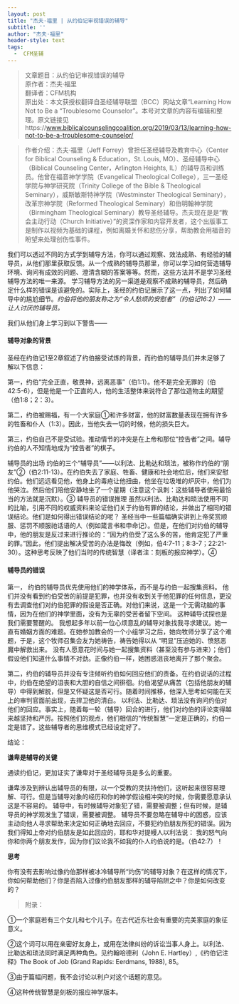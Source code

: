 ```yaml
---
layout: post
title: "杰夫·福里 | 从约伯记审视错误的辅导"
subtitle: ''
author: "杰夫·福里"
header-style: text
tags:
  -  CFM圣辅
---
```

>文章题目：从约伯记审视错误的辅导<br>
原作者：杰夫·福里<br>
翻译者：CFM机构<br>
原出处：本文获授权翻译自圣经辅导联盟（BCC）网站文章“Learning How Not to Be a “Troublesome Counselor”。本号对文章的内容有编辑和整理。原文链接见https://www.biblicalcounselingcoalition.org/2019/03/13/learning-how-not-to-be-a-troublesome-counselor/<br>

>作者介绍：杰夫·福里（Jeff Forrey）曾担任圣经辅导及教育中心（Center for Biblical Counseling & Education，St. Louis, MO）、圣经辅导中心（Biblical Counseling Center，Arlington Heights, IL）的辅导员和训练员。他曾在福音神学学院（Evangelical Theological College），三一圣经学院与神学研究院（Trinity College of the Bible & Theological Seminary），威斯敏斯特神学院（Westminster Theological Seminary），改革宗神学院（Reformed Theological Seminary）和伯明翰神学院（Birmingham Theological Seminary）教导圣经辅导。杰夫现在是是“教会主动行动（Church Initiative）”的资深作家和内容开发者，这个出版事工是制作以视频为基础的课程，例如离婚关怀和悲伤分享，帮助教会用福音的盼望来处理创伤性事件。

我们可以透过不同的方式学到辅导方法，你可以通过观察、效法成熟、有经验的辅导员，从他们那里获取反馈。从一个成熟的辅导员那里，你可以学习如何营造辅导环境、询问有成效的问题、澄清含糊的答案等等。然而，这些方法并不是学习圣经辅导方法的唯一来源。
学习辅导方法的另一渠道是观察不成熟的辅导员，然后确定什么样的错误是该避免的。实际上，圣经的约伯记展示了这一点，列出了如何辅导中的尴尬细节。*约伯将他的朋友称之为“令人愁烦的安慰者”（约伯记16:2）——让人讨厌的辅导员。*

我们从他们身上学习到以下警告——

#### 辅导对象的背景

圣经在约伯记1至2章叙述了约伯接受试炼的背景，而约伯的辅导员们并未足够了解以下信息： 

第一，约伯“完全正直，敬畏神，远离恶事”（伯1:1）。他不是完全无罪的（伯42:5-6），但是他是一个正直的人，他的生活整体来说符合了那位造物主的期望（伯1:8；2：3）。 

第二，约伯被赐福，有一个大家庭①和许多财富，他的财富数量表现在拥有许多的牲畜和仆人（1:3）。因此，当他失去一切的时候，他的损失巨大。 

第三，约伯自己不是受试验。推动情节的冲突是在上帝和那位“控告者”之间。辅导约伯的人不知情地成为“控告者”的棋子。 

辅导员的出场 约伯的三个“辅导员”——以利法、比勒达和琐法，被称作约伯的“朋友”②（伯2:11-13）。在约伯失去了家庭、牲畜、健康和社会地位后，他们来安慰约伯。他们远远看见他，他身上的毒疮让他扭曲，他坐在垃圾堆的炉灰中，他们为他哭泣。然后他们陪他安静地坐了一个星期（注意这个讽刺：这些辅导者使用最恰当的方法就是沉默）。③ 辅导员的错误推理 虽然以利法、比勒达和琐法使用不同的比喻，引用不同的权威资料来论证他们关于约伯有罪的结论，并做出了相同的错误结论。他们是如何得出错误结论的呢？ 圣经当中一些篇幅确实讲到上帝奖赏顺服、惩罚不顺服祂话语的人（例如箴言书和申命记）。但是，在他们对约伯的辅导中，他的朋友是反过来进行推论的：“因为约伯受了这么多的苦，他肯定犯了严重的罪。”因此，他们提出解决受苦的办法是悔改（例如，伯4:7-11；8:3-7；22:21-30）。这种思考反映了他们当时的传统智慧（译者注：刻板的报应神学）。④ 

#### 辅导员的错误

第一， 约伯的辅导员优先使用他们的神学体系，而不是与约伯一起搜集资料。 他们并没有看到约伯受苦的前提是犯罪，也并没有收到关于他犯罪的任何信息，更没有去调查他们对约伯犯罪的假设是否正确。对他们来说，这是一个无需动脑的事情，因为在他们的神学里面，没有为无辜的受苦者留下空间。 这种辅导试探也是我们需要警醒的。 我想起多年以前一位心烦意乱的辅导对象找我寻求建议。她一直有婚姻方面的难题。在她参加教会的一个小组学习之后，她向牧师分享了这个难题，于是，这个牧师召集会友为她祷告，祷告她得以从 “明显”压迫她的、愤怒恶魔中解救出来。 没有人愿意花时间与她一起搜集资料（甚至没有参与进来）；他们假设他们知道什么事情不对劲。正像约伯一样，她困惑沮丧地离开了那个聚会。

第二，约伯的辅导员并没有专注倾听约伯如何回应他们的责备。在约伯说话的过程中，约伯在绝望的沮丧和大胆的自信之间徘徊。约伯渴望从痛苦（包括他朋友的辅导）中得到解脱，但是又怀疑这是否可行。随着时间推移，他深入思考如何能在天上的审判官面前出现，去捍卫他的清白。 以利法、比勒达、琐法没有询问约伯对他们的回应。事实上，随着每一轮（辅导）回合的进行，他们对约伯的评论变得越来越坚持和严厉。按照他们的观点，他们相信的“传统智慧”一定是正确的，约伯一定是错了。这些辅导者的思维模式已经设定好了。

结论：

**谦卑是辅导的关键** 

通读约伯记，更加证实了谦卑对于圣经辅导员是多么的重要。

谦卑涉及到辨认出辅导员的有限，以一个受教的灵扶持他们，这听起来很容易理解、可行。但是当辅导对象的经历和你的神学假设相冲突的时候，你需要愿意承认这是不容易的。 辅导中，有时候辅导对象犯了错，需要被调整；但有时候，是辅导员的神学观发生了错误，需要被调整。 辅导员不要忽略在辅导中的困惑，应该主动向他人寻求帮助来决定如何正确地去回应，不要犯约伯朋友所犯的错误。因为我们得知上帝对约伯朋友是如此回应的，耶和华对提幔人以利法说： 我的怒气向你和你两个朋友发作，因为你们议论我不如我的仆人约伯说的是。（伯42:7）！ 

**思考**

你有没有去影响过像约伯那样被冰冷辅导所“灼伤”的辅导对象？在这样的情况下，你如何帮助他们？你是否陷入过像约伯朋友那样的辅导陷阱之中？你是如何改变的？

>附录：

①一个家庭若有三个女儿和七个儿子。在古代近东社会有重要的完美家庭的象征意义。

②这个词可以用在亲密好友身上，或用在法律纠纷的诉讼当事人身上。以利法、比勒达和琐法同时满足两种角色。见约翰哈德利（John E. Hartley）,《约伯记注释》The Book of Job (Grand Rapids: Eerdmans, 1988), 85。

③由于篇幅问题，我不会讨论以利户对这个话题的意见。

④这种传统智慧是刻板的报应神学版本。 

